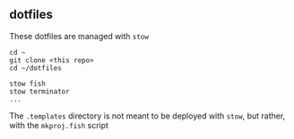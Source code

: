 dotfiles
--------

These dotfiles are managed with `stow`

```shell
cd ~
git clone <this repo>
cd ~/dotfiles

stow fish
stow terminator
...
```

The `.templates` directory is not meant to be deployed with `stow`, but rather, with the `mkproj.fish` script

